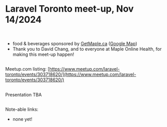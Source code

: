 # Laravel Toronto meet-up, Nov 14/2024
<br>

- food & beverages sponsored by [GetMaple.ca](https://getmaple.ca) ([Google Map]([https://maps.app.goo.gl/85Bdft6xLCHLyM6n6](https://maps.app.goo.gl/k5dd3RNXotiE331r7)))
- Thank you to David Chang, and to everyone at Maple Online Health, for making this meet-up happen!

##
Meetup.com listing: [https://www.meetup.com/laravel-toronto/events/303718620/](https://www.meetup.com/laravel-toronto/events/303718620/)

##
Presentation TBA

##
Note-able links:
- none yet!
